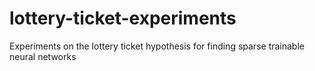 # lottery-ticket-experiments
Experiments on the lottery ticket hypothesis for finding sparse trainable neural networks
